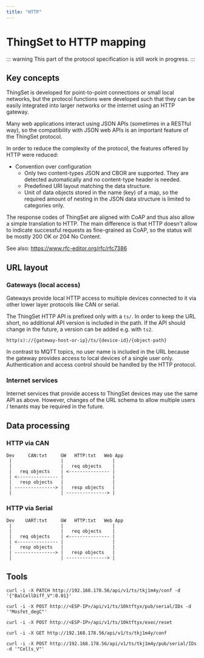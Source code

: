 ```yaml
---
title: "HTTP"
---
```


# ThingSet to HTTP mapping

::: warning
This part of the protocol specification is still work in progress.
:::

## Key concepts

ThingSet is developed for point-to-point connections or small local networks, but the protocol functions were developed such that they can be easily integrated into larger networks or the internet using an HTTP gateway.

Many web applications interact using JSON APIs (sometimes in a RESTful way), so the compatibility with JSON web APIs is an important feature of the ThingSet protocol.

In order to reduce the complexity of the protocol, the features offered by HTTP were reduced:

- Convention over configuration
    - Only two content-types JSON and CBOR are supported. They are detected automatically and no content-type header is needed.
    - Predefined URI layout matching the data structure.
    - Unit of data objects stored in the name (key) of a map, so the required amount of nesting in the JSON data structure is limited to categories only.

The response codes of ThingSet are aligned with CoAP and thus also allow a simple translation to HTTP. The main difference is that HTTP doesn't allow to indicate successful requests as fine-grained as CoAP, so the status will be mostly 200 OK or 204 No Content.

See also: https://www.rfc-editor.org/rfc/rfc7386

## URL layout

### Gateways (local access)

Gateways provide local HTTP access to multiple devices connected to it via other lower layer protocols like CAN or serial.

The ThingSet HTTP API is prefixed only with a `ts/`. In order to keep the URL short, no additional API version is included in the path. If the API should change in the future, a version can be added e.g. with `ts2`.

    http(s)://{gateway-host-or-ip}/ts/{device-id}/{object-path}

In contrast to MQTT topics, no user name is included in the URL because the gateway provides access to local devices of a single user only. Authentication and access control should be handled by the HTTP protocol.

### Internet services

Internet services that provide access to ThingSet devices may use the same API as above. However, changes of the URL schema to allow multiple users / tenants may be required in the future.

## Data processing

### HTTP via CAN

```
Dev     CAN:txt     GW   HTTP:txt   Web App
 |                  |                  |
 |                  |   req objects    |
 |   req objects    | <--------------- |
 | <--------------- |                  |
 |   resp objects   |                  |
 | ---------------> |   resp objects   |
 |                  | ---------------> |
```

### HTTP via Serial

```
Dev    UART:txt     GW   HTTP:txt   Web App
 |                  |                  |
 |                  |   req objects    |
 |   req objects    | <--------------- |
 | <--------------- |                  |
 |   resp objects   |                  |
 | ---------------> |   resp objects   |
 |                  | ---------------> |
```

## Tools

```
curl -i -X PATCH http://192.168.178.56/api/v1/ts/tkj1m4y/conf -d '{"BalCellDiff_V":0.01}'

curl -i -X POST http://<ESP-IP>/api/v1/ts/10ktftyx/pub/serial/IDs -d '"Mosfet_degC"'

curl -i -X POST http://<ESP-IP>/api/v1/ts/10ktftyx/exec/reset

curl -i -X GET http://192.168.178.56/api/v1/ts/tkj1m4y/conf

curl -i -X POST http://192.168.178.56/api/v1/ts/tkj1m4y/pub/serial/IDs -d '"Cells_V"'

```

